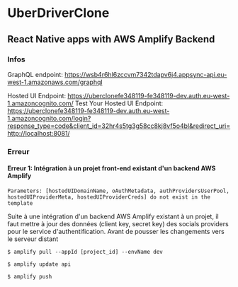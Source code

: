 # UberDriverClone
## React Native apps with AWS Amplify Backend

### Infos

GraphQL endpoint: https://wsb4r6hl6zccvm7342tdapv6j4.appsync-api.eu-west-1.amazonaws.com/graphql

Hosted UI Endpoint: https://uberclonefe348119-fe348119-dev.auth.eu-west-1.amazoncognito.com/
Test Your Hosted UI Endpoint: https://uberclonefe348119-fe348119-dev.auth.eu-west-1.amazoncognito.com/login?response_type=code&client_id=32hr4s5tg3g58cc8kj8vf5o4bl&redirect_uri=http://localhost:8081/



### Erreur

#### Erreur 1: Intégration à un projet front-end existant d'un backend AWS Amplify

``Parameters: [hostedUIDomainName, oAuthMetadata, authProvidersUserPool, hostedUIProviderMeta, hostedUIProviderCreds] do not exist in the template``

Suite à une intégration d'un backend AWS Amplify existant à un projet, 
il faut mettre à jour des données (client key, secret key) des socials providers 
pour le service d'authentification. Avant de pousser les changements vers le serveur distant

````shell
$ amplify pull --appId [project_id] --envName dev

$ amplify update api

$ amplify push
````
